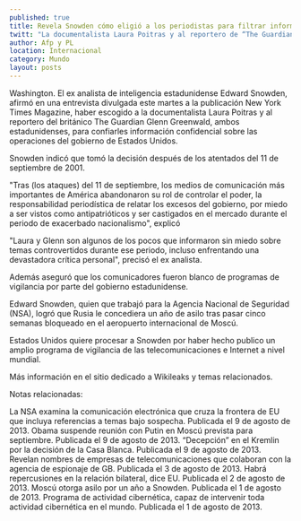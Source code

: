 ```yaml
---
published: true
title: Revela Snowden cómo eligió a los periodistas para filtrar información
twitt: "La documentalista Laura Poitras y al reportero de “The Guardian”, Glenn Greenwald, ambos estadunidenses, fueron de los pocos que informaron sin miedo sobre temas controvertidos de los ataques del 11-S, explicó."
author: Afp y PL
location: Internacional
category: Mundo
layout: posts
---
```


Washington. El ex analista de inteligencia estadunidense Edward Snowden, afirmó en una entrevista divulgada este martes a la publicación New York Times Magazine, haber escogido a la documentalista Laura Poitras y al reportero del británico The Guardian Glenn Greenwald, ambos estadunidenses, para confiarles información confidencial sobre las operaciones del gobierno de Estados Unidos.

Snowden indicó que tomó la decisión después de los atentados del 11 de septiembre de 2001.

"Tras (los ataques) del 11 de septiembre, los medios de comunicación más importantes de América abandonaron su rol de controlar el poder, la responsabilidad periodística de relatar los excesos del gobierno, por miedo a ser vistos como antipatrióticos y ser castigados en el mercado durante el periodo de exacerbado nacionalismo", explicó

"Laura y Glenn son algunos de los pocos que informaron sin miedo sobre temas controvertidos durante ese periodo, incluso enfrentando una devastadora crítica personal", precisó el ex analista.

Además aseguró que los comunicadores fueron blanco de programas de vigilancia por parte del gobierno estadunidense.

Edward Snowden, quien que trabajó para la Agencia Nacional de Seguridad (NSA), logró que Rusia le concediera un año de asilo tras pasar cinco semanas bloqueado en el aeropuerto internacional de Moscú.

Estados Unidos quiere procesar a Snowden por haber hecho publico un amplio programa de vigilancia de las telecomunicaciones e Internet a nivel mundial.

Más información en el sitio dedicado a Wikileaks y temas relacionados.

Notas relacionadas:


La NSA examina la comunicación electrónica que cruza la frontera de EU que incluya referencias a temas bajo sospecha. Publicada el 9 de agosto de 2013.
Obama suspende reunión con Putin en Moscú prevista para septiembre. Publicada el 9 de agosto de 2013.
“Decepción” en el Kremlin por la decisión de la Casa Blanca. Publicada el 9 de agosto de 2013.
Revelan nombres de empresas de telecomunicaciones que colaboran con la agencia de espionaje de GB. Publicada el 3 de agosto de 2013.
Habrá repercusiones en la relación bilateral, dice EU. Publicada el 2 de agosto de 2013.
Moscú otorga asilo por un año a Snowden. Publicada el 1 de agosto de 2013.
Programa de actividad cibernética, capaz de intervenir toda actividad cibernética en el mundo. Publicada el 1 de agosto de 2013.
